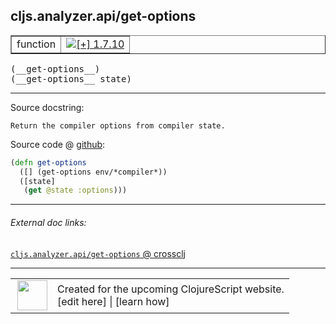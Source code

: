 ## cljs.analyzer.api/get-options



 <table border="1">
<tr>
<td>function</td>
<td><a href="https://github.com/cljsinfo/cljs-api-docs/tree/1.7.10"><img valign="middle" alt="[+] 1.7.10" title="Added in 1.7.10" src="https://img.shields.io/badge/+-1.7.10-lightgrey.svg"></a> </td>
</tr>
</table>


 <samp>
(__get-options__)<br>
</samp>
 <samp>
(__get-options__ state)<br>
</samp>

---





Source docstring:

```
Return the compiler options from compiler state.
```


Source code @ [github](https://github.com/clojure/clojurescript/blob/r1.7.170/src/main/clojure/cljs/analyzer/api.clj#L55-L59):

```clj
(defn get-options
  ([] (get-options env/*compiler*))
  ([state]
   (get @state :options)))
```

<!--
Repo - tag - source tree - lines:

 <pre>
clojurescript @ r1.7.170
└── src
    └── main
        └── clojure
            └── cljs
                └── analyzer
                    └── <ins>[api.clj:55-59](https://github.com/clojure/clojurescript/blob/r1.7.170/src/main/clojure/cljs/analyzer/api.clj#L55-L59)</ins>
</pre>

-->

---



###### External doc links:

[`cljs.analyzer.api/get-options` @ crossclj](http://crossclj.info/fun/cljs.analyzer.api/get-options.html)<br>

---

 <table>
<tr><td>
<img valign="middle" align="right" width="48px" src="http://i.imgur.com/Hi20huC.png">
</td><td>
Created for the upcoming ClojureScript website.<br>
[edit here] | [learn how]
</td></tr></table>

[edit here]:https://github.com/cljsinfo/cljs-api-docs/blob/master/cljsdoc/cljs.analyzer.api/get-options.cljsdoc
[learn how]:https://github.com/cljsinfo/cljs-api-docs/wiki/cljsdoc-files

<!--

This information was too distracting to show to readers, but I'll leave it
commented here since it is helpful to:

- pretty-print the data used to generate this document
- and show how to retrieve that data



The API data for this symbol:

```clj
{:ns "cljs.analyzer.api",
 :name "get-options",
 :signature ["[]" "[state]"],
 :history [["+" "1.7.10"]],
 :type "function",
 :full-name-encode "cljs.analyzer.api/get-options",
 :source {:code "(defn get-options\n  ([] (get-options env/*compiler*))\n  ([state]\n   (get @state :options)))",
          :title "Source code",
          :repo "clojurescript",
          :tag "r1.7.170",
          :filename "src/main/clojure/cljs/analyzer/api.clj",
          :lines [55 59]},
 :full-name "cljs.analyzer.api/get-options",
 :docstring "Return the compiler options from compiler state."}

```

Retrieve the API data for this symbol:

```clj
;; from Clojure REPL
(require '[clojure.edn :as edn])
(-> (slurp "https://raw.githubusercontent.com/cljsinfo/cljs-api-docs/catalog/cljs-api.edn")
    (edn/read-string)
    (get-in [:symbols "cljs.analyzer.api/get-options"]))
```

-->
